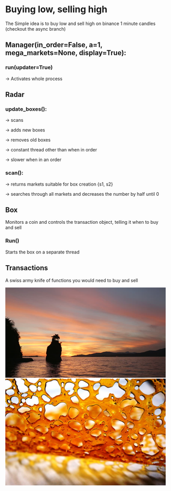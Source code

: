 # Buying low, selling high
The Simple idea is to buy low and sell high on binance 1 minute candles (checkout the async branch)

## Manager(in_order=False, a=1, mega_markets=None, display=True):
### run(updater=True)

  -> Activates whole process

## Radar
### update_boxes(): 

  -> scans

  -> adds new boxes

  -> removes old boxes

  -> constant thread other than when in order

  -> slower when in an order
  

### scan():

-> returns markets suitable for box creation 
      {s1, s2}
      
-> searches through all markets and decreases the number by half until 0

## Box
Monitors a coin and controls the transaction object, telling it when to buy and sell
### Run()
Starts the box on a separate thread


## Transactions
A swiss army knife of functions you would need to buy and sell



![](images/sunset.jpg)
![](images/dabs.jpg)
